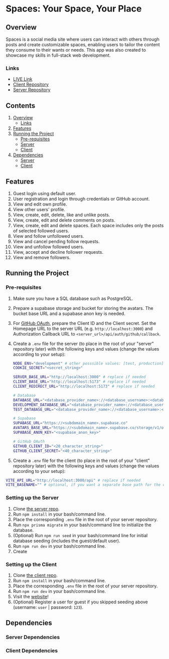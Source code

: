 # Spaces: Your Space, Your Place

## Overview

Spaces is a social media site where users can interact with others through posts and create customizable spaces, enabling users to tailor the content they consume to their wants or needs. This app was also created to showcase my skills in full-stack web development.

### Links

- [LIVE Link](https://daxyca.github.io/spaces-client)
- [Client Repository](https://github.com/Daxyca/spaces-client)
- [Server Repository](https://github.com/Daxyca/spaces-server)

## Contents

1. [Overview](#overview)
   - [Links](#links)
1. [Features](#features)
1. [Running the Project](#running-the-project)
   - [Pre-requisites](#pre-requisites)
   - [Server](#setting-up-the-server)
   - [Client](#setting-up-the-client)
1. [Dependencies](#dependencies)
   - [Server](#server-dependencies)
   - [Client](#client-dependencies)

## Features

1. Guest login using default user.
1. User registration and login through credentials or GitHub account.
1. View and edit own profile.
1. View other users' profile.
1. View, create, edit, delete, like and unlike posts.
1. View, create, edit and delete comments on posts.
1. View, create, edit and delete spaces. Each space includes only the posts of selected followed users.
1. View and follow unfollowed users.
1. View and cancel pending follow requests.
1. View and unfollow followed users.
1. View, accept and decline follower requests.
1. View and remove followers.

## Running the Project

### Pre-requisites

1. Make sure you have a SQL database such as PostgreSQL.
1. Prepare a supabase storage and bucket for storing the avatars. The bucket base URL and a supabase anon key is needed.
1. For [GitHub OAuth](https://github.com/settings/developers), prepare the Client ID and the Client secret. Set the Homepage URL to the server URL (e.g. `http://localhost:3000`) and Authorization Callback URL to `<server_url>/api/auth/github/callback`.
1. Create a `.env` file for the server (to place in the root of your "server" repository later) with the following keys and values (change the values according to your setup):

   ```bash
   NODE_ENV="development" # other posssible values: [test, production]
   COOKIE_SECRET="<secret_string>"

   SERVER_BASE_URL="http://localhost:3000" # replace if needed
   CLIENT_BASE_URL="http://localhost:5173" # replace if needed
   CLIENT_REDIRECT_URL="http://localhost:5173" # replace if needed

   # Database
   DATABASE_URL="<database_provider_name>://<database_username>:<database_password>@localhost:5432/<database_name>?schema=public"
   DEVELOPMENT_DATABASE_URL="<database_provider_name>://<database_username>:<database_password>@localhost:5432/<database_name>?schema=public"
   TEST_DATABASE_URL="<database_provider_name>://<database_username>:<database_password>@localhost:5432/test_<database_name>?schema=public"

   # Supabase
   SUPABASE_URL="https://<subdomain_name>.supabase.co"
   AVATARS_BASE_URL="https://<subdomain_name>.supabase.co/storage/v1/object/public/<bucket_name>"
   SUPABASE_ANON_KEY="<supabase_anon_key>"

   # GitHub OAuth
   GITHUB_CLIENT_ID="<20_character_string>"
   GITHUB_CLIENT_SECRET="<40_character_string>"
   ```

1. Create a `.env` file for the client (to place in the root of your "client" repository later) with the following keys and values (change the values according to your setup):

```bash
VITE_API_URL="http://localhost:3000/api" # replace if needed
VITE_BASENAME="" # optional, if you want a separate base path for the client
```

### Setting up the Server

1. Clone [the server repo](<(https://github.com/Daxyca/spaces-server)>).
1. Run `npm install` in your bash/command line.
1. Place the corresponding `.env` file in the root of your server repository.
1. Run `npx prisma migrate` in your bash/command line to initialize the database.
1. (Optional) Run `npm run seed` in your bash/command line for initial database seeding (includes the guest/default user).
1. Run `npm run dev` in your bash/command line.
1. Create

### Setting up the Client

1. Clone [the client repo](https://github.com/Daxyca/spaces-client).
1. Run `npm install` in your bash/command line.
1. Place the corresponding `.env` file in the root of your server repository.
1. Run `npm run dev` in your bash/command line.
1. Visit the [website](http://localhost:5173)!
1. (Optional) Register a user for guest if you skipped seeding above (username: `user` | password: `123`).

## Dependencies

### Server Dependencies

### Client Dependencies

